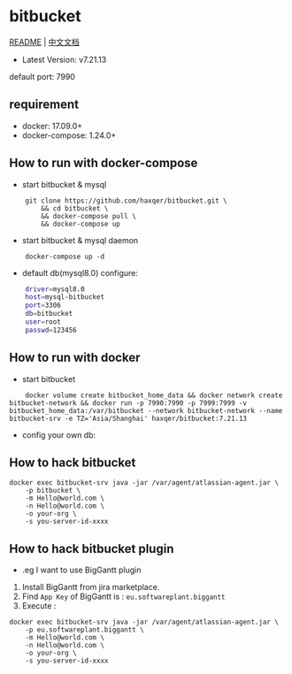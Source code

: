 # bitbucket

[README](README.md) | [中文文档](README_zh.md)

+ Latest Version: v7.21.13


default port: 7990

## requirement
- docker: 17.09.0+
- docker-compose: 1.24.0+

## How to run with docker-compose

- start bitbucket & mysql

```
    git clone https://github.com/haxqer/bitbucket.git \
        && cd bitbucket \
        && docker-compose pull \
        && docker-compose up
```

- start bitbucket & mysql daemon

```
    docker-compose up -d
```

- default db(mysql8.0) configure:

```bash
    driver=mysql8.0
    host=mysql-bitbucket
    port=3306
    db=bitbucket
    user=root
    passwd=123456
```

## How to run with docker

- start bitbucket

```
    docker volume create bitbucket_home_data && docker network create bitbucket-network && docker run -p 7990:7990 -p 7999:7999 -v bitbucket_home_data:/var/bitbucket --network bitbucket-network --name bitbucket-srv -e TZ='Asia/Shanghai' haxqer/bitbucket:7.21.13
```

- config your own db:


## How to hack bitbucket

```
docker exec bitbucket-srv java -jar /var/agent/atlassian-agent.jar \
    -p bitbucket \
    -m Hello@world.com \
    -n Hello@world.com \
    -o your-org \
    -s you-server-id-xxxx
```

## How to hack bitbucket plugin

- .eg I want to use BigGantt plugin
1. Install BigGantt from jira marketplace.
2. Find `App Key` of BigGantt is : `eu.softwareplant.biggantt`
3. Execute :

```
docker exec bitbucket-srv java -jar /var/agent/atlassian-agent.jar \
    -p eu.softwareplant.biggantt \
    -m Hello@world.com \
    -n Hello@world.com \
    -o your-org \
    -s you-server-id-xxxx
```

